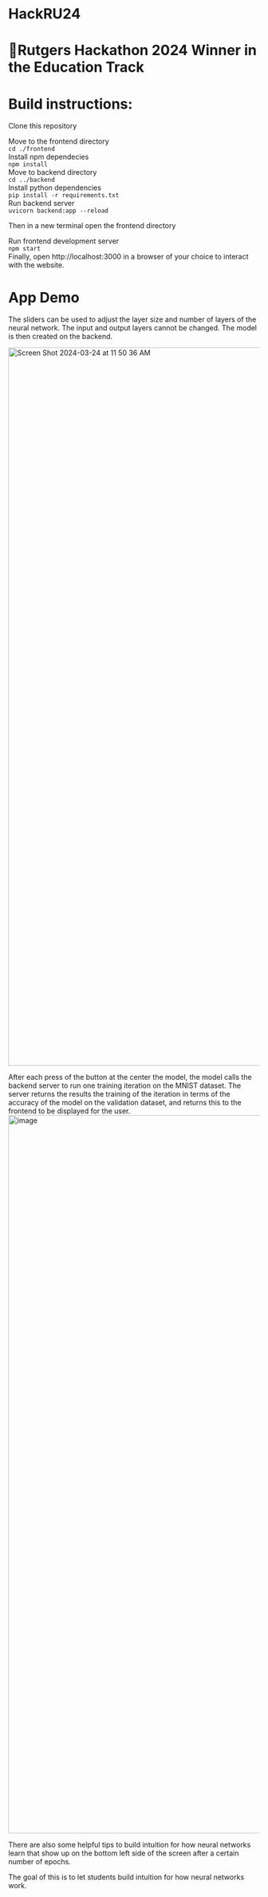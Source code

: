 # HackRU24

# 🎉Rutgers Hackathon 2024 Winner in the Education Track

# Build instructions:

Clone this repository  

Move to the frontend directory   
```cd ./frontend```  
Install npm dependecies  
``` npm install ```  
Move to backend directory  
```cd ../backend```  
Install python dependencies  
``` pip install -r requirements.txt ```  
Run backend server  
```uvicorn backend:app --reload```  

Then in a new terminal open the frontend directory

Run frontend development server  
```npm start```  
Finally, open http://localhost:3000 in a browser of your choice to interact with the website.  

# App Demo

The sliders can be used to adjust the layer size and number of layers of the neural network. The input and output layers cannot be changed. The model is then created on the backend.

<img width="1440" alt="Screen Shot 2024-03-24 at 11 50 36 AM" src="https://github.com/srikarboga/HackRU24/assets/117547124/73977124-67d3-47cf-a2dc-39708ba8455a">  

After each press of the button at the center the model, the model calls the backend server to run one training iteration on the MNIST dataset. The server returns the results the training of the iteration in terms of the accuracy of the model on the validation dataset, and returns this to the frontend to be displayed for the user.  
<img width="1440" alt="image" src="https://github.com/srikarboga/HackRU24/assets/117547124/fb51694b-4b4d-4f6a-86e6-d7ecbad9fcdd">  

There are also some helpful tips to build intuition for how neural networks learn that show up on the bottom left side of the screen after a certain number of epochs.  

The goal of this is to let students build intuition for how neural networks work. 
